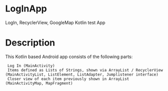 # LogInApp
LogIn, RecyclerView, GoogleMap Kotlin test App


# Description
This Kotlin based Android app consists of the following parts:

     Log In (MainActivity)
     Items defined as Lists of Strings, shown via ArrayList / RecyclerView (MainActivityList, ListElement, ListAdapter, Jumplistener interface)
     Closer view of each item previously shown in ArrayList (MainActivityMap, MapFragment)
     


     
